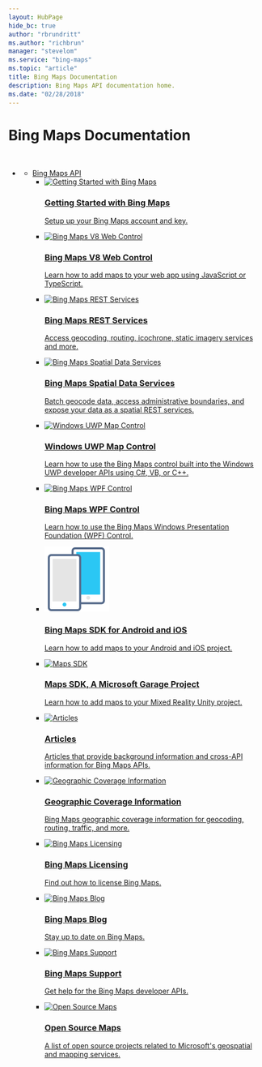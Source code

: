 ```yaml
---
layout: HubPage
hide_bc: true
author: "rbrundritt"
ms.author: "richbrun"
manager: "stevelom"
ms.service: "bing-maps"
ms.topic: "article"
title: Bing Maps Documentation
description: Bing Maps API documentation home.
ms.date: "02/28/2018"
---
```


<div id="main" class="v2">
<div class="container">
    <h1>Bing Maps Documentation</h1>
    <br />
    <ul class="pivots">
        <li>
            <a href="#main"></a>
            <ul id="main">
                <li>
                    <a href="#BingMapsAPI">Bing Maps API</a>
                    <ul id="BingMapsAPI" class="cardsA">
                        <li>
                            <a href="/bingmaps/getting-started">
                            <div class="cardSize">
                                <div class="cardPadding">
                                    <div class="card">
                                        <div class="cardImageOuter">
                                            <div class="cardImage">
                                                <img src="https://docs.microsoft.com/media/common/i_get-started.svg" alt="Getting Started with Bing Maps" />
                                            </div>
                                        </div>
                                        <div class="cardText">
                                            <h3>Getting Started with Bing Maps</h3>
                                            <p>Setup up your Bing Maps account and key.</p>
                                        </div>
                                    </div>
                                </div>
                            </div>
                            </a>
                        </li>
                        <li>
                            <a href="/bingmaps/v8-web-control">
                            <div class="cardSize">
                                <div class="cardPadding">
                                    <div class="card">
                                        <div class="cardImageOuter">
                                            <div class="cardImage">
                                                <img src="https://docs.microsoft.com/media/common/i_road-map.svg" alt="Bing Maps V8 Web Control" />
                                            </div>
                                        </div>
                                        <div class="cardText">
                                            <h3>Bing Maps V8 Web Control</h3>
                                            <p>Learn how to add maps to your web app using JavaScript or TypeScript.</p>
                                        </div>
                                    </div>
                                </div>
                            </div>
                            </a>
                        </li>
                        <li>
                            <a href="/bingmaps/rest-services">
                            <div class="cardSize">
                                <div class="cardPadding">
                                    <div class="card">
                                        <div class="cardImageOuter">
                                            <div class="cardImage">
                                                <img src="https://docs.microsoft.com/media/common/i_overview.svg" alt="Bing Maps REST Services" />
                                            </div>
                                        </div>
                                        <div class="cardText">
                                            <h3>Bing Maps REST Services</h3>
                                            <p>Access geocoding, routing, icochrone, static imagery services and more.</p>
                                        </div>
                                    </div>
                                </div>
                            </div>
                            </a>
                        </li>
                        <li>
                            <a href="/bingmaps/spatial-data-services">
                            <div class="cardSize">
                                <div class="cardPadding">
                                    <div class="card">
                                        <div class="cardImageOuter">
                                            <div class="cardImage">
                                                <img src="https://docs.microsoft.com/media/common/i_common-data-service.svg" alt="Bing Maps Spatial Data Services" />
                                            </div>
                                        </div>
                                        <div class="cardText">
                                            <h3>Bing Maps Spatial Data Services</h3>
                                            <p>Batch geocode data, access administrative boundaries, and expose your data as a spatial REST services.</p>
                                        </div>
                                    </div>
                                </div>
                            </div>
                            </a>
                        </li>
                        <li>
                            <a href="/windows/uwp/maps-and-location">
                            <div class="cardSize">
                                <div class="cardPadding">
                                    <div class="card">
                                        <div class="cardImageOuter">
                                            <div class="cardImage">
                                                <img src="https://docs.microsoft.com/media/common/i_responsive.svg" alt="Windows UWP Map Control" />
                                            </div>
                                        </div>
                                        <div class="cardText">
                                            <h3>Windows UWP Map Control</h3>
                                            <p>Learn how to use the Bing Maps control built into the Windows UWP developer APIs using C#, VB, or C++.</p>
                                        </div>
                                    </div>
                                </div>
                            </div>
                            </a>
                        </li>
                        <li>
                            <a href="https://www.microsoft.com/download/details.aspx?id=27165">
                            <div class="cardSize">
                                <div class="cardPadding">
                                    <div class="card">
                                        <div class="cardImageOuter">
                                            <div class="cardImage">
                                                <img src="https://docs.microsoft.com/media/common/i_download-install.svg" alt="Bing Maps WPF Control" />
                                            </div>
                                        </div>
                                        <div class="cardText">
                                            <h3>Bing Maps WPF Control</h3>
                                            <p>Learn how to use the Bing Maps Windows Presentation Foundation (WPF) Control.</p>
                                        </div>
                                    </div>
                                </div>
                            </div>
                            </a>
                        </li>
                        <li>
                            <a href="/bingmaps/sdk-native">
                            <div class="cardSize">
                                <div class="cardPadding">
                                    <div class="card">
                                        <div class="cardImageOuter">
                                            <div class="cardImage">
                                                <img src="sdk-native/media/mobile.svg" alt="Maps SDK" />
                                            </div>
                                        </div>
                                        <div class="cardText">
                                            <h3>Bing Maps SDK for Android and iOS</h3>
                                            <p>Learn how to add maps to your Android and iOS project.</p>
                                        </div>
                                    </div>
                                </div>
                            </div>
                            </a>
                        </li>
                        <li>
                            <a href="https://github.com/Microsoft/MapsSDK-Unity">
                            <div class="cardSize">
                                <div class="cardPadding">
                                    <div class="card">
                                        <div class="cardImageOuter">
                                            <div class="cardImage">
                                                <img src="https://raw.githubusercontent.com/Microsoft/MapsSDK-Unity/master/Content/Icon_Docs.svg?sanitize=true" alt="Maps SDK" />
                                            </div>
                                        </div>
                                        <div class="cardText">
                                            <h3>Maps SDK, A Microsoft Garage Project</h3>
                                            <p>Learn how to add maps to your Mixed Reality Unity project.</p>
                                        </div>
                                    </div>
                                </div>
                            </div>
                            </a>
                        </li>
						<li>
							<a href="/bingmaps/articles">
							<div class="cardSize">
								<div class="cardPadding">
									<div class="card">
										<div class="cardImageOuter">
											<div class="cardImage">
												<img src="https://docs.microsoft.com/media/common/i_article.svg" alt="Articles" />
											</div>
										</div>
										<div class="cardText">
											<h3>Articles</h3>
											<p>Articles that provide background information and cross-API information for Bing Maps APIs.</p>
										</div>
									</div>
								</div>
							</div>
							</a>
						</li>						
                        <li>
                            <a href="/bingmaps/coverage">
                            <div class="cardSize">
                                <div class="cardPadding">
                                    <div class="card">
                                        <div class="cardImageOuter">
                                            <div class="cardImage">
                                                <img src="https://docs.microsoft.com/media/common/i_data-collection.svg" alt="Geographic Coverage Information" />
                                            </div>
                                        </div>
                                        <div class="cardText">
                                            <h3>Geographic Coverage Information</h3>
                                            <p>Bing Maps geographic coverage information for geocoding, routing, traffic, and more.</p>
                                        </div>
                                    </div>
                                </div>
                            </div>
                            </a>
                        </li>
						<li>
							<a href="https://www.microsoft.com/maps/licensing/licensing.aspx">
							<div class="cardSize">
								<div class="cardPadding">
									<div class="card">
										<div class="cardImageOuter">
											<div class="cardImage">
												<img src="https://docs.microsoft.com/media/common/i_policy.svg" alt="Bing Maps Licensing" />
											</div>
										</div>
										<div class="cardText">
											<h3>Bing Maps Licensing</h3>
											<p>Find out how to license Bing Maps.</p>
										</div>
									</div>
								</div>
							</div>
							</a>
						</li>
						<li>
							<a href="https://blogs.bing.com/maps/">
							<div class="cardSize">
								<div class="cardPadding">
									<div class="card">
										<div class="cardImageOuter">
											<div class="cardImage">
												<img src="https://docs.microsoft.com/media/common/i_whats-new.svg" alt="Bing Maps Blog" />
											</div>
										</div>
										<div class="cardText">
											<h3>Bing Maps Blog</h3>
											<p>Stay up to date on Bing Maps.</p>
										</div>
									</div>
								</div>
							</div>
							</a>
						</li>
						<li>
							<a href="https://www.microsoft.com/en-us/maps/support">
							<div class="cardSize">
								<div class="cardPadding">
									<div class="card">
										<div class="cardImageOuter">
											<div class="cardImage">
												<img src="https://docs.microsoft.com/media/common/i_support.svg" alt="Bing Maps Support" />
											</div>
										</div>
										<div class="cardText">
											<h3>Bing Maps Support</h3>
											<p>Get help for the Bing Maps developer APIs.</p>
										</div>
									</div>
								</div>
							</div>
							</a>
						</li>
                        <li>
                            <a href="https://github.com/Microsoft/Maps">
                            <div class="cardSize">
                                <div class="cardPadding">
                                    <div class="card">
                                        <div class="cardImageOuter">
                                            <div class="cardImage">
                                                <img src="https://docs.microsoft.com/media/common/i_extensions.svg" alt="Open Source Maps" />
                                            </div>
                                        </div>
                                        <div class="cardText">
                                            <h3>Open Source Maps</h3>
                                            <p>A list of open source projects related to Microsoft's geospatial and mapping services.</p>
                                        </div>
                                    </div>
                                </div>
                            </div>
                            </a>
                        </li>
                    </ul>
                </li>
			 </ul>
        </li>
    </ul>
</div>